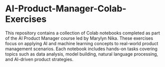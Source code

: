 # AI-Product-Manager-Colab-Exercises
This repository contains a collection of Colab notebooks completed as part of the AI Product Manager course led by Marylyn Nika. These exercises focus on applying AI and machine learning concepts to real-world product management scenarios. Each notebook includes hands-on tasks covering topics such as data analysis, model building, natural language processing, and AI-driven product strategies.
